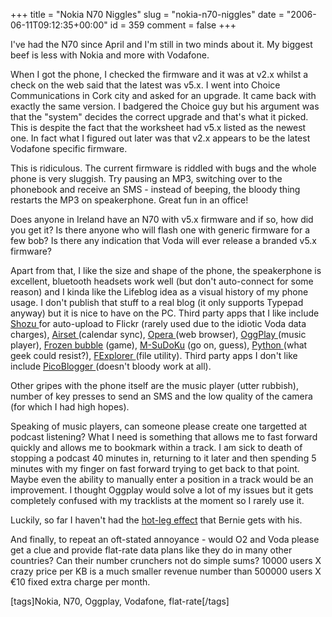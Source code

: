 +++
title = "Nokia N70 Niggles"
slug = "nokia-n70-niggles"
date = "2006-06-11T09:12:35+00:00"
id = 359
comment = false
+++

I've had the N70 since April and I'm still in two minds about it. My biggest beef is less with Nokia and more with Vodafone. 

When I got the phone, I checked the firmware and it was at v2.x whilst a check on the web said that the latest was v5.x. I went into Choice Communications in Cork city and asked for an upgrade. It came back with exactly the same version. I badgered the Choice guy but his argument was that the "system" decides the correct upgrade and that's what it picked. This is despite the fact that the worksheet had v5.x listed as the newest one. In fact what I figured out later was that v2.x appears to be the latest Vodafone specific firmware. 

This is ridiculous. The current firmware is riddled with bugs and the whole phone is very sluggish. Try pausing an MP3, switching over to the phonebook and receive an SMS - instead of beeping, the bloody thing restarts the MP3 on speakerphone. Great fun in an office!

Does anyone in Ireland have an N70 with v5.x firmware and if so, how did you get it? Is there anyone who will flash one with generic firmware for a few bob? Is there any indication that Voda will ever release a branded v5.x firmware?

Apart from that, I like the size and shape of the phone, the speakerphone is excellent, bluetooth headsets work well (but don't auto-connect for some reason) and I kinda like the Lifeblog idea as a visual history of my phone usage. I don't publish that stuff to a real blog (it only supports Typepad anyway) but it is nice to have on the PC. Third party apps that I like include [Shozu ](http://www.shozu.com/portal/)for auto-upload to Flickr (rarely used due to the idiotic Voda data charges), [Airset ](http://www.airset.com)(calendar sync), [Opera ](http://www.opera.com/products/mobile/)(web browser), [OggPlay ](http://symbianoggplay.sourceforge.net/)(music player), [Frozen bubble](http://fb-s60.sourceforge.net/) (game), [M-SuDoKu](http://phonphun.altervista.org/eng/sudoku.php) (go on, guess), [Python ](http://www.forum.nokia.com/python)(what geek could resist?), [FExplorer ](http://www.gosymbian.com/fexplorer_new.php)(file utility). Third party apps I don't like include [PicoBlogger ](http://www.picostation.com/)(doesn't bloody work at all).

Other gripes with the phone itself are the music player (utter rubbish), number of key presses to send an SMS and the low quality of the camera (for which I had high hopes).

Speaking of music players, can someone please create one targetted at podcast listening? What I need is something that allows me to fast forward quickly and allows me to bookmark within a track. I am sick to death of stopping a podcast 40 minutes in, returning to it later and then spending 5 minutes with my finger on fast forward trying to get back to that point. Maybe even the ability to manually enter a position in a track would be an improvement. I thought Oggplay would solve a lot of my issues but it gets completely confused with my tracklists at the moment so I rarely use it.

Luckily, so far I haven't had the [hot-leg effect](http://irish.typepad.com/irisheyes/2006/06/hot_pocket_in_c.html) that Bernie gets with his.

And finally, to repeat an oft-stated annoyance - would O2 and Voda please get a clue and provide flat-rate data plans like they do in many other countries? Can their number crunchers not do simple sums? 10000 users X crazy price per KB is a much smaller revenue number than 500000 users X €10 fixed extra charge per month.

[tags]Nokia, N70, Oggplay, Vodafone, flat-rate[/tags]

